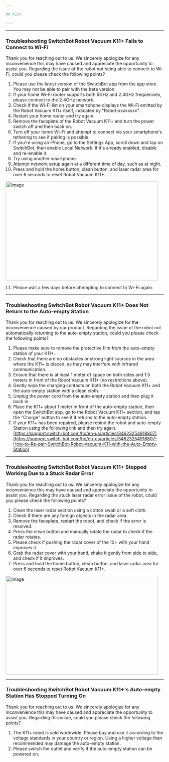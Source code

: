 ```yaml
---

## K11+

---
```


---
### Troubleshooting SwitchBot Robot Vacuum K11+ Fails to Connect to Wi-Fi

Thank you for reaching out to us. We sincerely apologize for any inconvenience this may have caused and appreciate the opportunity to assist you.
Regarding the issue of the robot not being able to connect to Wi-Fi, could you please check the following points?
1. Please use the latest version of the SwitchBot app from the app store. You may not be able to pair with the beta version.
2. If your home Wi-Fi router supports both 5GHz and 2.4GHz frequencies, please connect to the 2.4GHz network.
3. Check if the Wi-Fi list on your smartphone displays the Wi-Fi emitted by the Robot Vacuum K11+ itself, indicated by "Robot-xxxxxxxx".
4. Restart your home router and try again.
5. Remove the faceplate of the Robot Vacuum K11+ and turn the power switch off and then back on.
6. Turn off your home Wi-Fi and attempt to connect via your smartphone's tethering to see if pairing is possible.
7. If you're using an iPhone, go to the Settings App, scroll down and tap on SwitchBot, then enable Local Network. If it's already enabled, disable and re-enable it.
8. Try using another smartphone.
9. Attempt network setup again at a different time of day, such as at night.
10. Press and hold the home button, clean button, and laser radar area for over 6 seconds to reset Robot Vacuum K11+.

<img width="485" height="315" alt="image" src="https://github.com/user-attachments/assets/aad1ec8c-3ee6-4b52-af20-51986e7d4d02" />

11. Please wait a few days before attempting to connect to Wi-Fi again.



---
### Troubleshooting SwitchBot Robot Vacuum K11+ Does Not Return to the Auto-empty Station

Thank you for reaching out to us. We sincerely apologize for the inconvenience caused by our product.
Regarding the issue of the robot not automatically returning to the auto-empty station, could you please check the following points?
1. Please make sure to remove the protective film from the auto-empty station of your K11+.
2. Check that there are no obstacles or strong light sources in the area where the K11+ is placed, as they may interfere with infrared communication.
3. Ensure that there is at least 1 meter of space on both sides and 1.5 meters in front of the Robot Vacuum K11+ (no restrictions above).
4. Gently wipe the charging contacts on both the Robot Vacuum K11+ and the auto-empty station with a clean cloth.
5. Unplug the power cord from the auto-empty station and then plug it back in.
6. Place the K11+ about 1 meter in front of the auto-empty station, then open the SwitchBot app, go to the Robot Vacuum K11+ section, and tap the "Charge" button to see if it returns to the auto-empty station.
7. If your K11+ has been repaired, please rebind the robot and auto-empty Station using the following link and then try again.
[https://support.switch-bot.com/hc/en-us/articles/34623254918807](https://support.switch-bot.com/hc/en-us/articles/34623254918807-How-to-Re-pair-SwitchBot-Robot-Vacuum-K11-with-the-Auto-Empty-Station)



---
### Troubleshooting SwitchBot Robot Vacuum K11+ Stopped Working Due to a Stuck Radar Error

Thank you for reaching out to us. We sincerely apologize for any inconvenience this may have caused and appreciate the opportunity to assist you.
Regarding the stuck laser radar error issue of the robot, could you please check the following points?
1. Clean the laser radar section using a cotton swab or a soft cloth.  
2. Check if there are any foreign objects in the radar area.  
3. Remove the faceplate, restart the robot, and check if the error is resolved.
4. Press the clean button and manually rotate the radar to check if the radar rotates.  
5. Please check if pushing the radar cover of the 10+ with your hand improves it.
6. Grab the radar cover with your hand, shake it gently from side to side, and check if it improves.
7. Press and hold the home button, clean button, and laser radar area for over 6 seconds to reset Robot Vacuum K11+.

<img width="485" height="315" alt="image" src="https://github.com/user-attachments/assets/3e69ae58-56a6-43ac-8883-248a0b4eed31" />



---
### Troubleshooting SwitchBot Robot Vacuum K11+'s Auto-empty Station Has Stopped Turning On

Thank you for reaching out to us. We sincerely apologize for any inconvenience this may have caused and appreciate the opportunity to assist you.
Regarding this issue, could you please check the following points?
1. The K11+ robot is sold worldwide. Please buy and use it according to the voltage standards in your country or region. Using a higher voltage than recommended may damage the auto-empty station.
2. Please switch the outlet and verify if the auto-empty station can be powered on.








